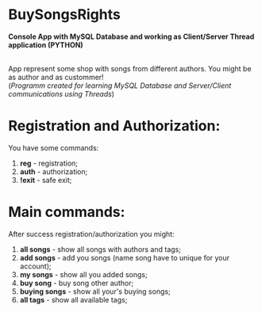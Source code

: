 # BuySongsRights

**Console App with MySQL Database and working as Client/Server Thread application (PYTHON)**
<br/>
<br/>

App represent some shop with songs from different authors. You might be as author and as custommer!  
(*Programm created for learning MySQL Database and Server/Client communications using Threads*)

Registration and Authorization:
=====================

You have some commands:
1. **reg** - registration;
2. **auth** - authorization;
3. **!exit** - safe exit;

Main commands:
=====================

After success registration/authorization you might:
1. **all songs** - show all songs with authors and tags;
2. **add songs** - add you songs (name song have to unique for your account);
3. **my songs** - show all you added songs;
4. **buy song** - buy song other author;
5. **buying songs** - show all your's buying songs;
6. **all tags** - show all available tags;